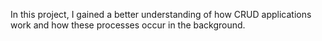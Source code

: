 In this project, I gained a better understanding of how CRUD applications work and how these processes occur in the background.
